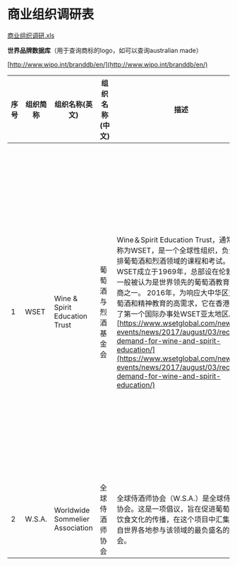 # 商业组织调研表

[商业组织调研.xls](商业组织调研.xls)

**世界品牌数据库**（用于查询商标的logo，如可以查询australian made）

[http://www.wipo.int/branddb/en/](http://www.wipo.int/branddb/en/)

| 序号 | 组织简称 | 组织名称(英文)                | 组织名称(中文)     | 描述                                                                                                                                                                                                                                                                             | 总部所在国家 | 主营业务               | LOGO | 年盈利 | 合作条件                                                                                                                                                                                                                                                                                                                                                                                                                                                                                                                                                                                                                                                                                                                                                                                                                                                                                        | 网站                        | 电子邮件                                                                                                                                          | 联系电话                 | 地址                                                                                                                                                                  |
|------|----------|-------------------------------|--------------------|----------------------------------------------------------------------------------------------------------------------------------------------------------------------------------------------------------------------------------------------------------------------------------|--------------|------------------------|------|--------|-------------------------------------------------------------------------------------------------------------------------------------------------------------------------------------------------------------------------------------------------------------------------------------------------------------------------------------------------------------------------------------------------------------------------------------------------------------------------------------------------------------------------------------------------------------------------------------------------------------------------------------------------------------------------------------------------------------------------------------------------------------------------------------------------------------------------------------------------------------------------------------------------|-----------------------------|---------------------------------------------------------------------------------------------------------------------------------------------------|--------------------------|-----------------------------------------------------------------------------------------------------------------------------------------------------------------------|
| 1    | WSET     | Wine & Spirit Education Trust | 葡萄酒与烈酒基金会 | Wine＆Spirit Education Trust，通常被称为WSET，是一个全球性组织，负责安排葡萄酒和烈酒领域的课程和考试。 WSET成立于1969年，总部设在伦敦，一般被认为是世界领先的葡萄酒教育提供商之一。 2016年，为响应大中华区对葡萄酒和精神教育的高需求，它在香港开设了第一个国际办事处WSET亚太地区。[https://www.wsetglobal.com/news-events/news/2017/august/03/record-demand-for-wine-and-spirit-education/](https://www.wsetglobal.com/news-events/news/2017/august/03/record-demand-for-wine-and-spirit-education/) | 英国伦敦     | 葡萄酒与烈酒协会的教育 | ![image](https://github.com/frohtiger/aus/blob/master/20180918/logo/wset/wset-logo.png) |        | 经批准的计划提供者WSET®与广泛的课程提供者网络合作，他们提供我们在世界各地的资格。这些经批准的计划提供者（APP）包括认可的个人和公司，大学，大学和独立培训机构。所有APP都经过严格的审批和监督流程，以确保它们符合预期的高标准，既可以教授我们的资格，也可以根据WSET®政策进行管理。这保证了WSET®资格的质量和完整性。要获得APP状态，您需要证明您可以满足有关教育者资格，人员配备，课程和考试场地，学习材料以及遵守适用的当地法律法规的最低标准。潜在的认可计划提供者清单要获得APP状态，您需要证明您可以满足最低标准，包括：    一份商业计划书    人员配备，其中一人必须说英语    足够的场地进行课程交付和检查    遵守所有适用的当地法律法规    提供合适的学习材料    完成我们的教育培训计划有关申请APP状态的更多信息，请通过以下方式联系我们：    要成为英国的APP，请联系ukbusiness@wsetglobal.com    要成为美国的APP，请联系usa@wsetglobal.com    所有其他申请人请联系international@wsetglobal.com | https://www.wsetglobal.com/ | 要成为英国的APP，请联系ukbusiness@wsetglobal.com    要成为美国的APP，请联系usa@wsetglobal.com    所有其他申请人请联系international@wsetglobal.com | Tel: +44 (0)20 7089 3800 | UKInternational Wine and Spirit Centre39-45 Bermondsey Street London SE1 3XF Tel: +44 (0)20 7089 3800Office opening times Mon-Fri: 9.00am - 6.00pm GMTSat-Sun: Closed |
| 2    | W.S.A.   | Worldwide Sommelier Association | 全球侍酒师协会 | 全球侍酒师协会（W.S.A.）是全球侍酒师协会。这是一项倡议，旨在促进葡萄酒和饮食文化的传播，在这个项目中汇集了来自世界各地参与该领域的最负盛名的协会。 | 意大利罗马   | 全球侍酒师协会（WSA）教育和培训 | ![image](https://github.com/frohtiger/aus/blob/master/20180918/logo/wsa/wsa.png)      |        |          | http://www.worldwidesommelier.com/ | E-Mail sommelier@bibenda.it | Phone +39 06 8550941 | Worldwide Sommelier AssociationHeadquartersHotel Rome CavalieriVia Alberto Cadlolo, 101- 00136Rome - ITALYPhone +39 06 8550941Fax +39 06 85305556E-Mail sommelier@bibenda.it |

